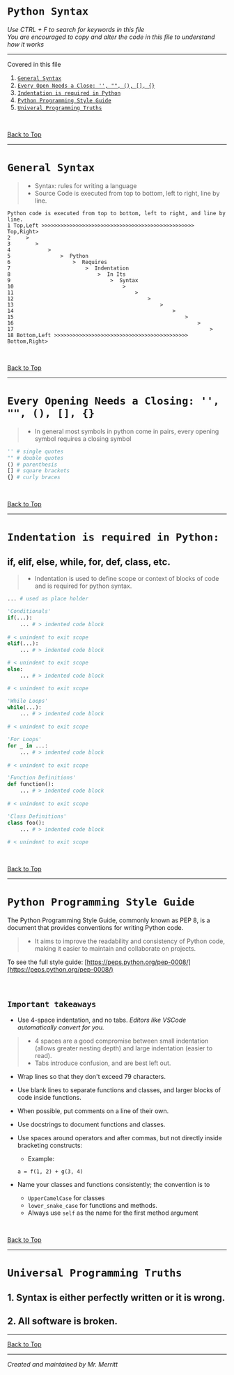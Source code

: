 # `Python Syntax`
*Use CTRL + F to search for keywords in this file*  
*You are encouraged to copy and alter the code in this file to understand how it works*
___

Covered in this file
1. [`General Syntax`](#general-syntax) 
1. [`Every Open Needs a Close: '', "", (), [], {}`](#every-opening-needs-a-closing-----)
1. [`Indentation is required in Python`](#indentation-is-required-in-python)
1. [`Python Programming Style Guide`](#python-programming-style-guide)
1. [`Univeral Programming Truths`](#universal-programming-truths)

<br>

[Back to Top](#python-syntax)
___
# `General Syntax`


> * Syntax: rules for writing a language
> * Source Code is executed from top to bottom, left to right, line by line.
```
Python code is executed from top to bottom, left to right, and line by line.   
1 Top,Left >>>>>>>>>>>>>>>>>>>>>>>>>>>>>>>>>>>>>>>>>>>>>>>>> Top,Right>  
2     >  
3        >  
4            >  
5                >  Python  
6                    >  Requires  
7                        >  Indentation  
8                            >  In Its  
9                                >  Syntax  
10                                   >   
11                                       >  
12                                           >  
13                                               >  
14                                                   >  
15                                                       >  
16                                                           >  
17                                                               >  
18 Bottom,Left >>>>>>>>>>>>>>>>>>>>>>>>>>>>>>>>>>>>>>>>>>> Bottom,Right> 
``` 
<br>

[Back to Top](#python-syntax)
___
# `Every Opening Needs a Closing: '', "", (), [], {}`

> * In general most symbols in python come in pairs, every opening symbol requires a closing symbol


```python
'' # single quotes
"" # double quotes
() # parenthesis
[] # square brackets
{} # curly braces
```
<br>

[Back to Top](#python-syntax)
___
# `Indentation is required in Python:`
 
## if, elif, else, while, for, def, class, etc.
> * Indentation is used to define scope or context of blocks of code and is required for python syntax.


```python
... # used as place holder
```
```python
'Conditionals'
if(...):
    ... # > indented code block
    
# < unindent to exit scope
elif(...):
    ... # > indented code block

# < unindent to exit scope
else:
    ... # > indented code block

# < unindent to exit scope
```
```python
'While Loops'
while(...):
    ... # > indented code block
    
# < unindent to exit scope
```
```python
'For Loops'
for _ in ...:
    ... # > indented code block
    
# < unindent to exit scope

```
```python
'Function Definitions'
def function():
    ... # > indented code block
    
# < unindent to exit scope
```
```python
'Class Definitions'
class foo():
    ... # > indented code block
    
# < unindent to exit scope
```
<br>

[Back to Top](#python-syntax)
___
# `Python Programming Style Guide`

The Python Programming Style Guide, commonly known as PEP 8, is a document that provides conventions for writing Python code. 
> * It aims to improve the readability and consistency of Python code, making it easier to maintain and collaborate on projects. 

To see the full style guide: [https://peps.python.org/pep-0008/](https://peps.python.org/pep-0008/)

<br>

## `Important takeaways`
* Use 4-space indentation, and no tabs. *Editors like VSCode automatically convert for you.*
>    * 4 spaces are a good compromise between small indentation (allows greater nesting depth) and large indentation (easier to read). 
>    * Tabs introduce confusion, and are best left out.  

* Wrap lines so that they don't exceed 79 characters.  

* Use blank lines to separate functions and classes, and larger blocks of code inside functions.  

* When possible, put comments on a line of their own.  

* Use docstrings to document functions and classes.  

* Use spaces around operators and after commas, but not directly inside bracketing constructs:  
    * Example: 
    
    `a = f(1, 2) + g(3, 4)`
    
* Name your classes and functions consistently; the convention is to
    * `UpperCamelCase` for classes
    * `lower_snake_case` for functions and methods.
    * Always use `self` as the name for the first method argument

<br>

[Back to Top](#python-syntax)
___
# `Universal Programming Truths`

## 1. Syntax is either perfectly written or it is wrong.
## 2. All software is broken.


---
[Back to Top](#python-syntax)

---
*Created and maintained by Mr. Merritt*  